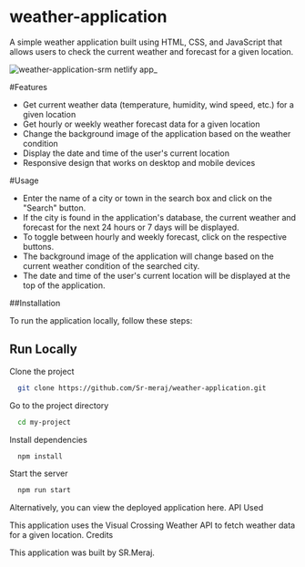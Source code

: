 # weather-application

A simple weather application built using HTML, CSS, and JavaScript that allows users to check the current weather and forecast for a given location.

![weather-application-srm netlify app_](https://github.com/Sr-meraj/weather-application/assets/70639752/f6ed67c5-7fc1-4dd8-a634-63ec2ad7a738)

#Features
   - Get current weather data (temperature, humidity, wind speed, etc.) for a given location
   - Get hourly or weekly weather forecast data for a given location
   - Change the background image of the application based on the weather condition
   - Display the date and time of the user's current location
   - Responsive design that works on desktop and mobile devices

#Usage
   - Enter the name of a city or town in the search box and click on the "Search" button.
   - If the city is found in the application's database, the current weather and forecast for the next 24 hours or 7 days will be displayed.
   - To toggle between hourly and weekly forecast, click on the respective buttons.
   - The background image of the application will change based on the current weather condition of the searched city.
   - The date and time of the user's current location will be displayed at the top of the application.

   
##Installation

To run the application locally, follow these steps:


## Run Locally

Clone the project

```bash
  git clone https://github.com/Sr-meraj/weather-application.git
```

Go to the project directory

```bash
  cd my-project
```

Install dependencies

```bash
  npm install
```

Start the server

```bash
  npm run start
```

Alternatively, you can view the deployed application here.
API Used

This application uses the Visual Crossing Weather API to fetch weather data for a given location.
Credits

This application was built by SR.Meraj.
